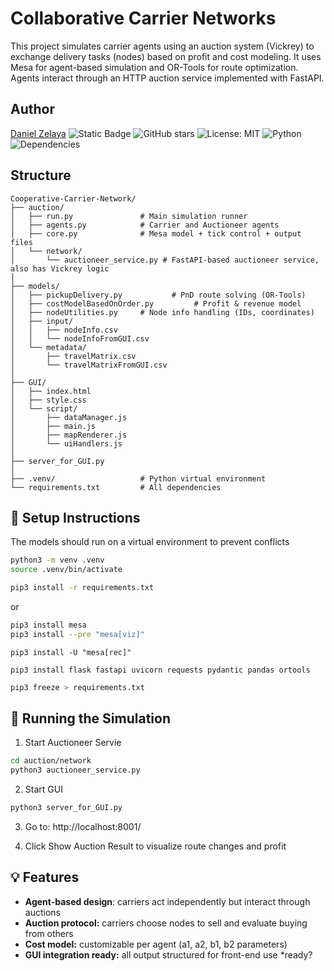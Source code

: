 # Collaborative Carrier Networks
This project simulates carrier agents using an auction system (Vickrey) to exchange delivery tasks (nodes) based on profit and cost modeling. It uses Mesa for agent-based simulation and OR-Tools for route optimization. Agents interact through an HTTP auction service implemented with FastAPI.

## Author
[Daniel Zelaya](https://github.com/danielzelayal)
![Static Badge](https://img.shields.io/badge/status%3A-in_development-blue)
![GitHub stars](https://img.shields.io/github/stars/danielzelayal/Cooperative-Carrier-Network?style=social)
![License: MIT](https://img.shields.io/badge/License-MIT-yellow.svg)
![Python](https://img.shields.io/badge/Python-3.10-blue.svg)
![Dependencies](https://img.shields.io/badge/dependencies-up%20to%20date-brightgreen)

## Structure 
```
Cooperative-Carrier-Network/
├── auction/
│   ├── run.py               # Main simulation runner
│   ├── agents.py            # Carrier and Auctioneer agents
│   ├── core.py              # Mesa model + tick control + output files
│   └── network/
│       └── auctioneer_service.py # FastAPI-based auctioneer service, also has Vickrey logic
│
├── models/
│   ├── pickupDelivery.py           # PnD route solving (OR-Tools)
│   ├── costModelBasedOnOrder.py         # Profit & revenue model
│   ├── nodeUtilities.py     # Node info handling (IDs, coordinates)
│   ├── input/
│   │   ├── nodeInfo.csv
│   │   └── nodeInfoFromGUI.csv
│   └── metadata/
│       ├── travelMatrix.csv
│       └── travelMatrixFromGUI.csv
│
├── GUI/
│   ├── index.html
│   ├── style.css
│   └── script/
│       ├── dataManager.js
│       ├── main.js
│       ├── mapRenderer.js
│       └── uiHandlers.js
│
├── server_for_GUI.py
│
├── .venv/                   # Python virtual environment
└── requirements.txt         # All dependencies
```

## 🧪 Setup Instructions

The models should run on a virtual environment to prevent conflicts

```bash
python3 -m venv .venv
source .venv/bin/activate
```

```bash
pip3 install -r requirements.txt
```
or
```bash
pip3 install mesa
pip3 install --pre "mesa[viz]"
```

```
pip3 install -U "mesa[rec]"
```

```
pip3 install flask fastapi uvicorn requests pydantic pandas ortools
```

```bash
pip3 freeze > requirements.txt
```

## 🚀 Running the Simulation

1. Start Auctioneer Servie
```bash
cd auction/network
python3 auctioneer_service.py
```

2. Start GUI
```bash
python3 server_for_GUI.py
```

3. Go to: http://localhost:8001/

4. Click Show Auction Result to visualize route changes and profit

## 💡 Features
- **Agent-based design**: carriers act independently but interact through auctions
- **Auction protocol:** carriers choose nodes to sell and evaluate buying from others
- **Cost model:** customizable per agent (a1, a2, b1, b2 parameters)
- **GUI integration ready:** all output structured for front-end use *ready?


